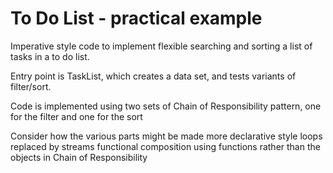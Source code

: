 # To Do List - practical example
Imperative style code to implement flexible searching and sorting a list of tasks in a to do list.

Entry point is TaskList, which creates a data set, and tests variants of filter/sort.

Code is implemented using two sets of Chain of Responsibility pattern, one for the filter and one for the sort

Consider how the various parts might be made more declarative style
	loops replaced by streams
	functional composition using functions rather than the objects in Chain of Responsibility
	
